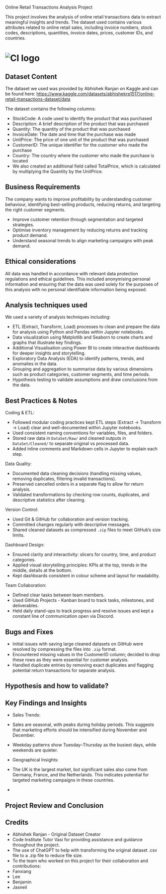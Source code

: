 Online Retail Transactions Analysis Project


This project involves the analysis of online retail transactions data to extract meaningful insights and trends. The dataset used contains various attributes related to online retail sales, including invoice numbers, stock codes, descriptions, quantities, invoice dates, prices, customer IDs, and countries.



# ![CI logo](https://codeinstitute.s3.amazonaws.com/fullstack/ci_logo_small.png)



## Dataset Content
The dataset we used was provided by Abhishek Ranjan on Kaggle and can be found here: https://www.kaggle.com/datasets/abhishekrp1517/online-retail-transactions-dataset/data

The dataset contains the following columns:
- StockCode: A code used to identify the product that was purchased
- Description: A brief description of the product that was purchased
- Quantity: The quantity of the product that was purchased
- InvoiceDate: The date and time that the purchase was made
- UnitPrice: The price of one unit of the product that was purchased
- CustomerID: The unique identifier for the customer who made the purchase
- Country: The country where the customer who made the purchase is located
- We also created an additional field called TotalPrice, which is calculated by multiplying the Quantity by the UnitPrice.


## Business Requirements
The company wants to improve profitability by understanding customer behaviour, identifying best-selling products, reducing returns, and targeting the right customer segments.
- Improve customer retention through segmentation and targeted strategies.
- Optimise inventory management by reducing returns and tracking product demand.
- Understand seasonal trends to align marketing campaigns with peak demand.

## Ethical considerations
All data was handled in accordance with relevant data protection regulations and ethical guidelines. This included anonymising personal information and ensuring that the data was used solely for the purposes of this analysis with no personal identifiable information being exposed. 

## Analysis techniques used
We used a variety of analysis techniques including:
- ETL (Extract, Transform, Load) processes to clean and prepare the data for analysis using Python and Pandas within Jupyter notebooks.
- Data visualization using Matplotlib and Seaborn to create charts and graphs that illustrate key findings.
- Additional Visualisation using Power BI to create interactive dashboards for deeper insights and storytelling.
- Exploratory Data Analysis (EDA) to identify patterns, trends, and anomalies in the data.
- Grouping and aggregation to summarise data by various dimensions such as product categories, customer segments, and time periods.
- Hypothesis testing to validate assumptions and draw conclusions from the data.


## Best Practices & Notes
Coding & ETL:
- Followed modular coding practices kept ETL steps (Extract → Transform → Load) clear and well-documented within Jupyter notebooks.
- Used consistent naming conventions for variables, files, and folders.
- Stored raw data in `DataSet/Raw/` and cleaned outputs in `DataSet/Cleaned/` to separate original vs processed data.
- Added inline comments and Markdown cells in Jupyter to explain each step.

Data Quality:
- Documented data cleaning decisions (handling missing values, removing duplicates, filtering invalid transactions).
- Preserved cancelled orders in a separate flag to allow for return analysis.
- Validated transformations by checking row counts, duplicates, and descriptive statistics after cleaning.

Version Control:
- Used Git & GitHub for collaboration and version tracking.
- Committed changes regularly with descriptive messages.
- Shared cleaned datasets as compressed `.zip` files to meet GitHub’s size limits.

Dashboard Design:
- Ensured clarity and interactivity: slicers for country, time, and product categories.
- Applied visual storytelling principles: KPIs at the top, trends in the middle, details at the bottom.
- Kept dashboards consistent in colour scheme and layout for readability.

Team Collaboration:
- Defined clear tasks between team members.
- Used GitHub Projects - Kanban board to track tasks, milestones, and deliverables.
- Held daily stand-ups to track progress and resolve issues and kept a constant line of communication open via Discord.

## Bugs and Fixes
- Initial issues with saving large cleaned datasets on GitHub were resolved by compressing the files into `.zip` format.
- Encountered missing values in the CustomerID column; decided to drop these rows as they were essential for customer analysis.
- Handled duplicate entries by removing exact duplicates and flagging potential return transactions for separate analysis.

## Hypothesis and how to validate?

## Key Findings and Insights
- Sales Trends:
- Sales are seasonal, with peaks during holiday periods. This suggests that marketing efforts should be intensified during November and December.
- Weekday patterns show Tuesday–Thursday as the busiest days, while weekends are quieter.

- Geographical Insights:
- The UK is the largest market, but significant sales also come from Germany, France, and the Netherlands. This indicates potential for targeted marketing campaigns in these countries.
- 

## Project Review and Conclusion

## Credits
- Abhishek Ranjan - Original Dataset Creator
- Code Institute Tutor Vasi for providing assistance and guidance throughout the project.   
- The use of ChatGPT to help with transforming the original dataset .csv file to a .zip file to reduce file size.
- To the team who worked on this project for their collaboration and contributions:
- Fanxiang
- Lee
- Benjamin
- Jasneil